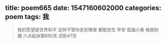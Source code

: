 title: poem665
date: 1547160602000
categories: poem
tags: 我
---
> 我的愿望是世界和平
这样不管你走到哪里
都能安生
早安
孤独小美
格致别趣
六点起床第665天 迟到47天